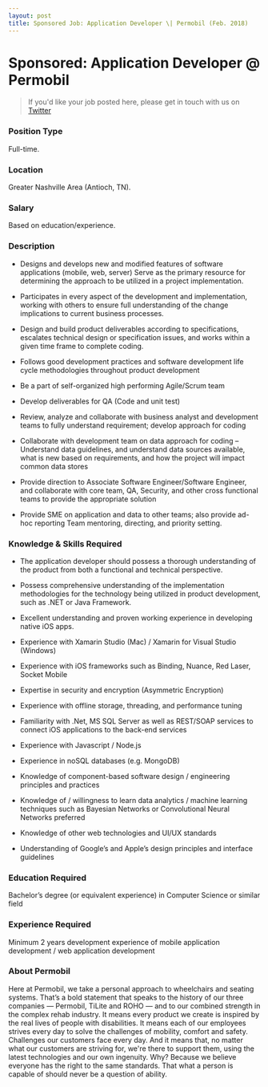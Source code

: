 ```yaml
---
layout: post
title: Sponsored Job: Application Developer \| Permobil (Feb. 2018)
---
```


# Sponsored: Application Developer @ Permobil

> If you'd like your job posted here, please get in touch with us on [Twitter](https://twitter.com/nashcocoaheads)

### Position Type

Full-time.

### Location

Greater Nashville Area (Antioch, TN).

### Salary

Based on education/experience.


### Description

- Designs and develops new and modified features of software applications (mobile, web, server)
Serve as the primary resource for determining the approach to be utilized in a project implementation.

- Participates in every aspect of the development and implementation, working with others to ensure full understanding of the change implications to current business processes.

- Design and build product deliverables according to specifications, escalates technical design or specification issues, and works within a given time frame to complete coding.

- Follows good development practices and software development life cycle methodologies throughout product development 

- Be a part of self-organized high performing Agile/Scrum team

- Develop deliverables for QA (Code and unit test)

- Review, analyze and collaborate with business analyst and development teams to fully understand requirement; develop approach for coding

- Collaborate with development team on data approach for coding – Understand data guidelines, and understand data sources available, what is new based on requirements, and how the project will impact common data stores

- Provide direction to Associate Software Engineer/Software Engineer, and collaborate with core team, QA, Security, and other cross functional teams to provide the appropriate solution

- Provide SME on application and data to other teams; also provide ad-hoc reporting Team mentoring, directing, and priority setting.

### Knowledge & Skills Required

- The application developer should possess a thorough understanding of the product from both a functional and technical perspective.

- Possess comprehensive understanding of the implementation methodologies for the technology being utilized in product development, such as .NET or Java Framework.

- Excellent understanding and proven working experience in developing native iOS apps.

- Experience with Xamarin Studio (Mac) / Xamarin for Visual Studio (Windows)

- Experience with iOS frameworks such as Binding, Nuance, Red Laser, Socket Mobile

- Expertise in security and encryption (Asymmetric Encryption)

- Experience with offline storage, threading, and performance tuning

- Familiarity with .Net, MS SQL Server as well as REST/SOAP services to connect iOS applications to the back-end services

- Experience with Javascript / Node.js

- Experience in noSQL databases (e.g. MongoDB)

- Knowledge of component-based software design / engineering principles and practices

- Knowledge of / willingness to learn data analytics / machine learning techniques such as Bayesian Networks or Convolutional Neural Networks preferred

- Knowledge of other web technologies and UI/UX standards

- Understanding of Google’s and Apple’s design principles and interface guidelines

### Education Required

Bachelor’s degree (or equivalent experience) in Computer Science or similar field

### Experience Required

Minimum 2 years development experience of mobile application development / web application development


### About Permobil

Here at Permobil, we take a personal approach to wheelchairs and
seating systems. That’s a bold statement that speaks to the history of
our three companies — Permobil, TiLite and ROHO — and to our combined
strength in the complex rehab industry. It means every product we
create is inspired by the real lives of people with disabilities. It 
means each of our employees strives every day to solve the challenges
of mobility, comfort and safety. Challenges our customers face every
day. And it means that, no matter what our customers are striving 
for, we're there to support them, using the latest technologies and
our own ingenuity. Why? Because we believe everyone has the right to
the same standards. That what a person is capable of should never be a
question of ability.
